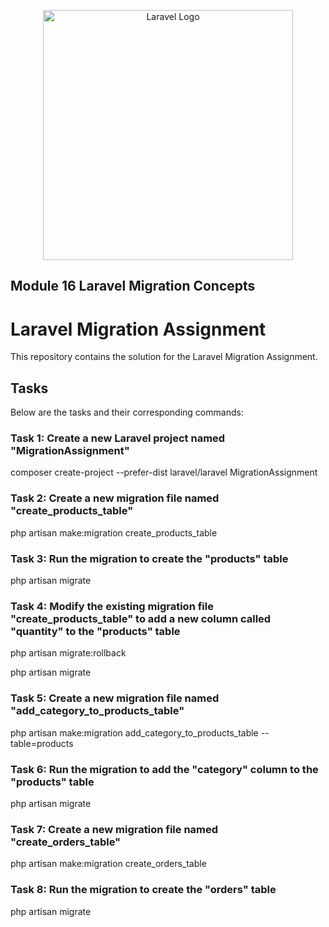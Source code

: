 <p align="center"><a href="https://laravel.com" target="_blank"><img src="https://raw.githubusercontent.com/laravel/art/master/logo-lockup/5%20SVG/2%20CMYK/1%20Full%20Color/laravel-logolockup-cmyk-red.svg" width="400" alt="Laravel Logo"></a></p>

## Module 16 Laravel Migration Concepts

# Laravel Migration Assignment

This repository contains the solution for the Laravel Migration Assignment.

## Tasks

Below are the tasks and their corresponding commands:

### Task 1: Create a new Laravel project named "MigrationAssignment"

composer create-project --prefer-dist laravel/laravel MigrationAssignment

### Task 2: Create a new migration file named "create_products_table"

php artisan make:migration create_products_table

### Task 3: Run the migration to create the "products" table

php artisan migrate

### Task 4: Modify the existing migration file "create_products_table" to add a new column called "quantity" to the "products" table

php artisan migrate:rollback

php artisan migrate

### Task 5: Create a new migration file named "add_category_to_products_table"

php artisan make:migration add_category_to_products_table --table=products

### Task 6: Run the migration to add the "category" column to the "products" table

php artisan migrate

### Task 7: Create a new migration file named "create_orders_table"

php artisan make:migration create_orders_table

### Task 8: Run the migration to create the "orders" table

php artisan migrate



